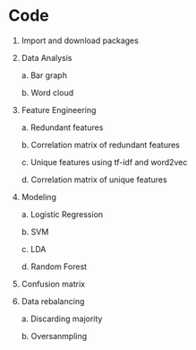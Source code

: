 # Code

1. Import and download packages

2. Data Analysis

   a. Bar graph
   
   b. Word cloud
   
3. Feature Engineering

   a. Redundant features
   
   b. Correlation matrix of redundant features
   
   c. Unique features using tf-idf and word2vec
   
   d. Correlation matrix of unique features
   
4. Modeling

   a. Logistic Regression
   
   b. SVM
   
   c. LDA
   
   d. Random Forest
   
5. Confusion matrix

6. Data rebalancing

   a. Discarding majority 
   
   b. Oversanmpling
   
